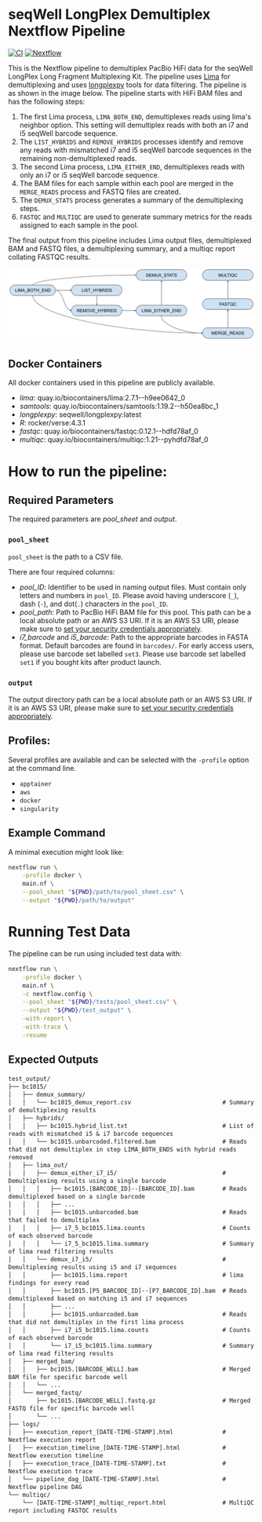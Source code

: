 # seqWell LongPlex Demultiplex Nextflow Pipeline

[![CI](https://github.com/seqwell/LongPlex/actions/workflows/nextflow-tests.yml/badge.svg?branch=main)](https://github.com/seqwell/LongPlex/actions/workflows/nextflow-tests.yml?query=branch%3Amain)
[![Nextflow](https://img.shields.io/badge/Nextflow%20DSL2-%E2%89%A523.11-blue.svg)](https://www.nextflow.io/)


This is the Nextflow pipeline to demultiplex PacBio HiFi data for the seqWell LongPlex Long Fragment Multiplexing Kit.
The pipeline uses [Lima](https://lima.how/) for demultiplexing and uses [longplexpy](https://github.com/seqwell/longplexpy) tools for data filtering.
The pipeline is as shown in the image below.
The pipeline starts with HiFi BAM files and has the following steps:

1. The first Lima process, `LIMA_BOTH_END`, demultiplexes reads using lima's neighbor option.
   This setting will demultiplex reads with both an i7 and i5 seqWell barcode sequence.
2. The `LIST_HYBRIDS` and `REMOVE_HYBRIDS` processes identify and remove any reads with mismatched i7 and i5 seqWell barcode sequences in the remaining non-demultiplexed reads.
3. The second Lima process, `LIMA_EITHER_END`, demultiplexes reads with only an i7 or i5 seqWell barcode sequence.
4. The BAM files for each sample within each pool are merged in the `MERGE_READS` process and FASTQ files are created.
5. The `DEMUX_STATS` process generates a summary of the demultiplexing steps.
6. `FASTQC` and `MULTIQC` are used to generate summary metrics for the reads assigned to each sample in the pool.

The final output from this pipeline includes Lima output files, demultiplexed BAM and FASTQ files, a demultiplexing summary, and a multiqc report collating FASTQC results.

![Fig1. LongPlex Workflow](./docs/LongPlex_Workflow.png)

## Docker Containers

All docker containers used in this pipeline are publicly available.

- *lima*: quay.io/biocontainers/lima:2.7.1--h9ee0642_0
- *samtools*: quay.io/biocontainers/samtools:1.19.2--h50ea8bc_1
- *longplexpy*: seqwell/longplexpy:latest
- *R*: rocker/verse:4.3.1
- *fastqc*: quay.io/biocontainers/fastqc:0.12.1--hdfd78af_0
- *multiqc*: quay.io/biocontainers/multiqc:1.21--pyhdfd78af_0

# How to run the pipeline:

## Required Parameters

The required parameters are *pool_sheet* and *output*.

### `pool_sheet`

`pool_sheet` is the path to a CSV file.

There are four required columns:

- *pool_ID*: Identifier to be used in naming output files.
  Must contain only letters and numbers in `pool_ID`.
  Please avoid having underscore (`_`), dash (`-`), and dot(`.`) characters in the `pool_ID`.
- *pool_path*: Path to PacBio HiFi BAM file for this pool.
  This path can be a local absolute path or an AWS S3 URI.
  If it is an AWS S3 URI, please make sure to [set your security credentials appropriately](https://www.nextflow.io/docs/latest/amazons3.html#security-credentials).
- *i7_barcode* and *i5_barcode*: Path to the appropriate barcodes in FASTA format.
  Default barcodes are found in `barcodes/`.
  For early access users, please use barcode set labelled `set3`.
  Please use barcode set labelled `set1` if you bought kits after product launch.

### `output`

The output directory path can be a local absolute path or an AWS S3 URI.
If it is an AWS S3 URI, please make sure to [set your security credentials appropriately](https://www.nextflow.io/docs/latest/amazons3.html#security-credentials).

## Profiles:

Several profiles are available and can be selected with the `-profile` option at the command line.

- `apptainer`
- `aws`
- `docker`
- `singularity`

## Example Command

A minimal execution might look like:

```bash
nextflow run \
    -profile docker \
    main.nf \
    --pool_sheet "${PWD}/path/to/pool_sheet.csv" \
    --output "${PWD}/path/to/output"
```

# Running Test Data

The pipeline can be run using included test data with:

```bash
nextflow run \
    -profile docker \
    main.nf \
    -c nextflow.config \
    --pool_sheet "${PWD}/tests/pool_sheet.csv" \
    --output "${PWD}/test_output" \
    -with-report \
    -with-trace \
    -resume
```

## Expected Outputs

```console
test_output/
├── bc1015/
│   ├── demux_summary/
│   │   └── bc1015_demux_report.csv                          # Summary of demultiplexing results
│   ├── hybrids/
│   │   ├── bc1015.hybrid_list.txt                           # List of reads with mismatched i5 & i7 barcode sequences
│   │   └── bc1015.unbarcoded.filtered.bam                   # Reads that did not demultiplex in step LIMA_BOTH_ENDS with hybrid reads removed
│   ├── lima_out/
│   │   ├── demux_either_i7_i5/                              # Demultiplexing results using a single barcode
│   │   │   ├── bc1015.[BARCODE_ID]--[BARCODE_ID].bam        # Reads demultiplexed based on a single barcode
│   │   │   ├── ...
│   │   │   ├── bc1015.unbarcoded.bam                        # Reads that failed to demultiplex
│   │   │   ├── i7_5_bc1015.lima.counts                      # Counts of each observed barcode
│   │   │   └── i7_5_bc1015.lima.summary                     # Summary of lima read filtering results
│   │   └── demux_i7_i5/                                     # Demultiplexing results using i5 and i7 sequences
│   │       ├── bc1015.lima.report                           # lima findings for every read
│   │       ├── bc1015.[P5_BARCODE_ID]--[P7_BARCODE_ID].bam  # Reads demultiplexed based on matching i5 and i7 sequences
│   │       ├── ...
│   │       ├── bc1015.unbarcoded.bam                        # Reads that did not demultiplex in the first lima process
│   │       ├── i7_i5_bc1015.lima.counts                     # Counts of each observed barcode
│   │       └── i7_i5_bc1015.lima.summary                    # Summary of lima read filtering results
│   ├── merged_bam/
│   │   ├── bc1015.[BARCODE_WELL].bam                        # Merged BAM file for specific barcode well
│   │   └── ...
│   └── merged_fastq/
│       ├── bc1015.[BARCODE_WELL].fastq.gz                   # Merged FASTQ file for specific barcode well
│       └── ...
├── logs/
│   ├── execution_report_[DATE-TIME-STAMP].html              # Nextflow execution report
│   ├── execution_timeline_[DATE-TIME-STAMP].html            # Nextflow execution timeline
│   ├── execution_trace_[DATE-TIME-STAMP].txt                # Nextflow execution trace
│   └── pipeline_dag_[DATE-TIME-STAMP].html                  # Nextflow pipeline DAG
└── multiqc/
    └── [DATE-TIME-STAMP]_multiqc_report.html                # MultiQC report including FASTQC results
```
